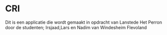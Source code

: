 # CRI
Dit is een applicatie die wordt gemaakt in opdracht van Lanstede Het Perron door de studenten; Irsjaad,Lars en Nadim van Windesheim Flevoland
